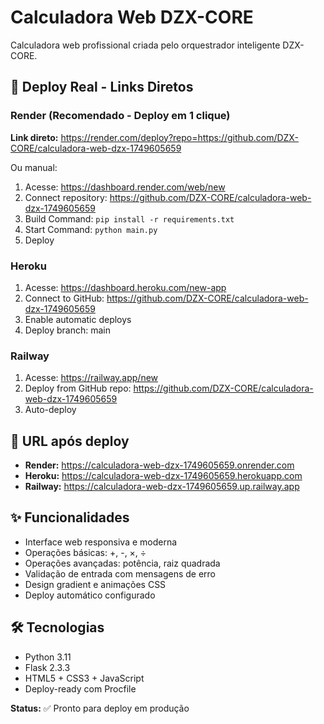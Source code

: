 # Calculadora Web DZX-CORE

Calculadora web profissional criada pelo orquestrador inteligente DZX-CORE.

## 🚀 Deploy Real - Links Diretos

### Render (Recomendado - Deploy em 1 clique)
**Link direto:** https://render.com/deploy?repo=https://github.com/DZX-CORE/calculadora-web-dzx-1749605659

Ou manual:
1. Acesse: https://dashboard.render.com/web/new
2. Connect repository: https://github.com/DZX-CORE/calculadora-web-dzx-1749605659
3. Build Command: `pip install -r requirements.txt`
4. Start Command: `python main.py`
5. Deploy

### Heroku
1. Acesse: https://dashboard.heroku.com/new-app
2. Connect to GitHub: https://github.com/DZX-CORE/calculadora-web-dzx-1749605659
3. Enable automatic deploys
4. Deploy branch: main

### Railway
1. Acesse: https://railway.app/new
2. Deploy from GitHub repo: https://github.com/DZX-CORE/calculadora-web-dzx-1749605659
3. Auto-deploy

## 🎯 URL após deploy
- **Render:** https://calculadora-web-dzx-1749605659.onrender.com
- **Heroku:** https://calculadora-web-dzx-1749605659.herokuapp.com
- **Railway:** https://calculadora-web-dzx-1749605659.up.railway.app

## ✨ Funcionalidades
- Interface web responsiva e moderna
- Operações básicas: +, -, ×, ÷
- Operações avançadas: potência, raiz quadrada
- Validação de entrada com mensagens de erro
- Design gradient e animações CSS
- Deploy automático configurado

## 🛠️ Tecnologias
- Python 3.11
- Flask 2.3.3
- HTML5 + CSS3 + JavaScript
- Deploy-ready com Procfile

**Status:** ✅ Pronto para deploy em produção